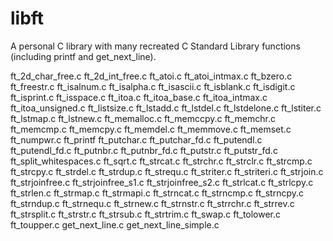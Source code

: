 # libft

A personal C library with many recreated C Standard Library functions (including printf and get_next_line).


ft_2d_char_free.c
ft_2d_int_free.c
ft_atoi.c
ft_atoi_intmax.c
ft_bzero.c
ft_freestr.c
ft_isalnum.c
ft_isalpha.c
ft_isascii.c
ft_isblank.c
ft_isdigit.c
ft_isprint.c
ft_isspace.c
ft_itoa.c
ft_itoa_base.c
ft_itoa_intmax.c
ft_itoa_unsigned.c
ft_listsize.c
ft_lstadd.c
ft_lstdel.c
ft_lstdelone.c
ft_lstiter.c
ft_lstmap.c
ft_lstnew.c
ft_memalloc.c
ft_memccpy.c
ft_memchr.c
ft_memcmp.c
ft_memcpy.c
ft_memdel.c
ft_memmove.c
ft_memset.c
ft_numpwr.c
ft_printf
ft_putchar.c
ft_putchar_fd.c
ft_putendl.c
ft_putendl_fd.c
ft_putnbr.c
ft_putnbr_fd.c
ft_putstr.c
ft_putstr_fd.c
ft_split_whitespaces.c
ft_sqrt.c
ft_strcat.c
ft_strchr.c
ft_strclr.c
ft_strcmp.c
ft_strcpy.c
ft_strdel.c
ft_strdup.c
ft_strequ.c
ft_striter.c
ft_striteri.c
ft_strjoin.c
ft_strjoinfree.c
ft_strjoinfree_s1.c
ft_strjoinfree_s2.c
ft_strlcat.c
ft_strlcpy.c
ft_strlen.c
ft_strmap.c
ft_strmapi.c
ft_strncat.c
ft_strncmp.c
ft_strncpy.c
ft_strndup.c
ft_strnequ.c
ft_strnew.c
ft_strnstr.c
ft_strrchr.c
ft_strrev.c
ft_strsplit.c
ft_strstr.c
ft_strsub.c
ft_strtrim.c
ft_swap.c
ft_tolower.c
ft_toupper.c
get_next_line.c
get_next_line_simple.c
<!--stackedit_data:
eyJoaXN0b3J5IjpbMjExMTcyNDc0NywxNDg2MjQ1OTQ0LDkzMz
EwOTMzOF19
-->